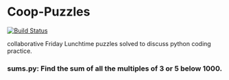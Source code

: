 # Coop-Puzzles

[![Build Status](https://travis-ci.com/kmayerb/coop-puzzles.svg?branch=master)](https://travis-ci.com/kmayerb/coop-puzzles)


collaborative Friday Lunchtime puzzles solved to discuss python coding practice.

### sums.py: Find the sum of all the multiples of 3 or 5 below 1000.
